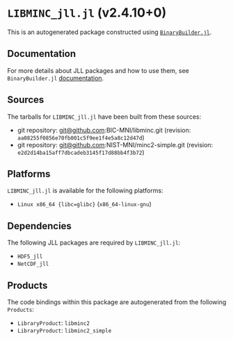 # `LIBMINC_jll.jl` (v2.4.10+0)

This is an autogenerated package constructed using [`BinaryBuilder.jl`](https://github.com/JuliaPackaging/BinaryBuilder.jl).

## Documentation

For more details about JLL packages and how to use them, see `BinaryBuilder.jl` [documentation](https://docs.binarybuilder.org/stable/jll/).

## Sources

The tarballs for `LIBMINC_jll.jl` have been built from these sources:

* git repository: git@github.com:BIC-MNI/libminc.git (revision: `aa08255f0856e70fb001c5f9ee1f4e5a8c12d47d`)
* git repository: git@github.com:NIST-MNI/minc2-simple.git (revision: `e2d2d14ba15aff7dbcadeb3145f17d88bb4f3b72`)

## Platforms

`LIBMINC_jll.jl` is available for the following platforms:

* `Linux x86_64 {libc=glibc}` (`x86_64-linux-gnu`)

## Dependencies

The following JLL packages are required by `LIBMINC_jll.jl`:

* `HDF5_jll`
* `NetCDF_jll`

## Products

The code bindings within this package are autogenerated from the following `Products`:

* `LibraryProduct`: `libminc2`
* `LibraryProduct`: `libminc2_simple`
